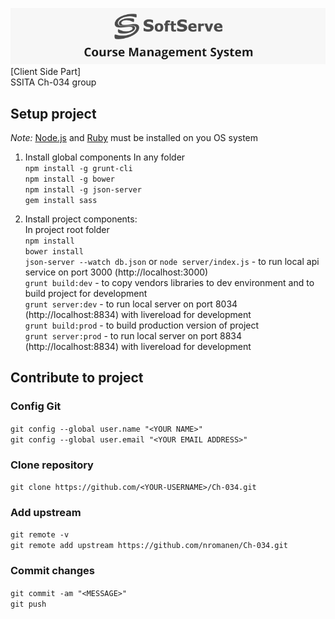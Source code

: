 ![SoftServe Course Management System](https://raw.githubusercontent.com/okrasn/Ch-034/tmp/github_header.png)
[Client Side Part]  
SSITA Ch-034 group

## Setup project
*Note:* [Node.js](https://nodejs.org/en/) and [Ruby](http://rubyinstaller.org/downloads/) must be installed on you OS system

1. Install global components
In any folder  
`npm install -g grunt-cli`  
`npm install -g bower`  
`npm install -g json-server`  
`gem install sass`  

2. Install project components:  
In project root folder  
`npm install`  
`bower install`  
`json-server --watch db.json` or `node server/index.js` - to run local api service on port 3000 (http://localhost:3000)  
`grunt build:dev` - to copy vendors libraries to dev environment and to build project for development  
`grunt server:dev` - to run local server on port 8034 (http://localhost:8834) with livereload for development  
`grunt build:prod` - to build production version of project  
`grunt server:prod` - to run local server on port 8834 (http://localhost:8834) with livereload for development  

## Contribute to project

### Config Git
`git config --global user.name "<YOUR NAME>"`  
`git config --global user.email "<YOUR EMAIL ADDRESS>"`  

### Clone repository
`git clone https://github.com/<YOUR-USERNAME>/Ch-034.git`  

### Add upstream
`git remote -v`  
`git remote add upstream https://github.com/nromanen/Ch-034.git`  


### Commit changes
`git commit -am "<MESSAGE>"`  
`git push`  